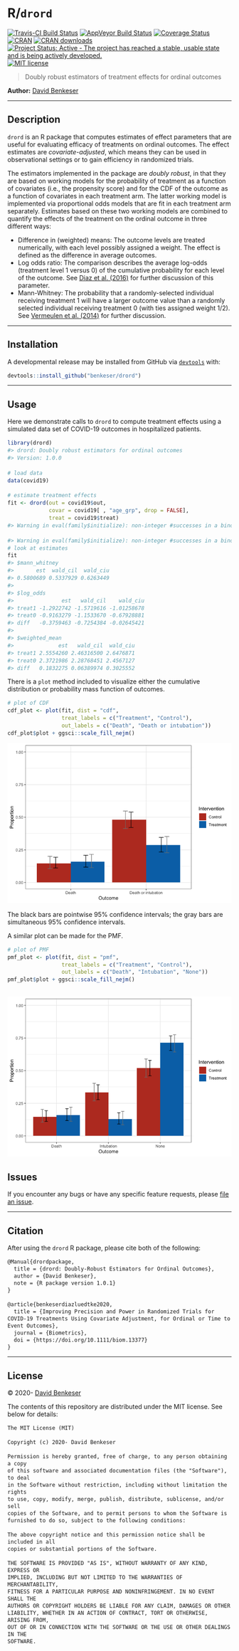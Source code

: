 
# R/`drord`

[![Travis-CI Build
Status](https://travis-ci.org/benkeser/drord.svg?branch=master)](https://travis-ci.org/benkeser/drord)
[![AppVeyor Build
Status](https://ci.appveyor.com/api/projects/status/github/benkeser/drord?branch=master&svg=true)](https://ci.appveyor.com/project/benkeser/drord)
[![Coverage
Status](https://img.shields.io/codecov/c/github/benkeser/drord/master.svg)](https://codecov.io/github/benkeser/drord?branch=master)
[![CRAN](http://www.r-pkg.org/badges/version/drord)](http://www.r-pkg.org/pkg/drord)
[![CRAN
downloads](https://cranlogs.r-pkg.org/badges/drord)](https://CRAN.R-project.org/package=drord)
[![Project Status: Active - The project has reached a stable, usable
state and is being actively
developed.](http://www.repostatus.org/badges/latest/active.svg)](http://www.repostatus.org/#active)
[![MIT
license](http://img.shields.io/badge/license-MIT-brightgreen.svg)](http://opensource.org/licenses/MIT)

> Doubly robust estimators of treatment effects for ordinal outcomes

**Author:** [David
Benkeser](https://www.sph.emory.edu/faculty/profile/#!dbenkes)

------------------------------------------------------------------------

## Description

`drord` is an R package that computes estimates of effect parameters
that are useful for evaluating efficacy of treatments on ordinal
outcomes. The effect estimates are *covariate-adjusted*, which means
they can be used in observational settings or to gain efficiency in
randomized trials.

The estimators implemented in the package are *doubly robust*, in that
they are based on working models for the probability of treatment as a
function of covariates (i.e., the propensity score) and for the CDF of
the outcome as a function of covariates in each treatment arm. The
latter working model is implemented via proportional odds models that
are fit in each treatment arm separately. Estimates based on these two
working models are combined to quantify the effects of the treatment on
the ordinal outcome in three different ways:

-   Difference in (weighted) means: The outcome levels are treated
    numerically, with each level possibly assigned a weight. The effect
    is defined as the difference in average outcomes.
-   Log odds ratio: The comparison describes the average log-odds
    (treatment level 1 versus 0) of the cumulative probability for each
    level of the outcome. See [Diaz et
    al. (2016)](https://doi.org/10.1111/biom.12450) for further
    discussion of this parameter.
-   Mann-Whitney: The probability that a randomly-selected individual
    receiving treatment 1 will have a larger outcome value than a
    randomly selected individual receiving treatment 0 (with ties
    assigned weight 1/2). See [Vermeulen et
    al. (2014)](https://onlinelibrary.wiley.com/doi/abs/10.1002/sim.6386)
    for further discussion.

------------------------------------------------------------------------

## Installation

<!-- 
Install the current stable release from
[CRAN](https://cran.r-project.org/) via


```r
install.packages("drord")
```
-->

A developmental release may be installed from GitHub via
[`devtools`](https://www.rstudio.com/products/rpackages/devtools/) with:

``` r
devtools::install_github("benkeser/drord")
```

------------------------------------------------------------------------

## Usage

Here we demonstrate calls to `drord` to compute treatment effects using
a simulated data set of COVID-19 outcomes in hospitalized patients.

``` r
library(drord)
#> drord: Doubly robust estimators for ordinal outcomes
#> Version: 1.0.0

# load data
data(covid19)

# estimate treatment effects
fit <- drord(out = covid19$out, 
             covar = covid19[ , "age_grp", drop = FALSE],
             treat = covid19$treat)
#> Warning in eval(family$initialize): non-integer #successes in a binomial glm!

#> Warning in eval(family$initialize): non-integer #successes in a binomial glm!
# look at estimates
fit
#> $mann_whitney
#>       est  wald_cil  wald_ciu 
#> 0.5800689 0.5337929 0.6263449 
#> 
#> $log_odds
#>               est   wald_cil    wald_ciu
#> treat1 -1.2922742 -1.5719616 -1.01258678
#> treat0 -0.9163279 -1.1533670 -0.67928881
#> diff   -0.3759463 -0.7254384 -0.02645421
#> 
#> $weighted_mean
#>              est   wald_cil  wald_ciu
#> treat1 2.5554260 2.46316500 2.6476871
#> treat0 2.3721986 2.28768451 2.4567127
#> diff   0.1832275 0.06389974 0.3025552
```

There is a `plot` method included to visualize either the cumulative
distribution or probability mass function of outcomes.

``` r
# plot of CDF
cdf_plot <- plot(fit, dist = "cdf", 
                 treat_labels = c("Treatment", "Control"),
                 out_labels = c("Death", "Death or intubation"))
cdf_plot$plot + ggsci::scale_fill_nejm()
```

![](README-unnamed-chunk-3-1.png)<!-- -->

The black bars are pointwise 95% confidence intervals; the gray bars are
simultaneous 95% confidence intervals.

A similar plot can be made for the PMF.

``` r
# plot of PMF
pmf_plot <- plot(fit, dist = "pmf",
                 treat_labels = c("Treatment", "Control"),
                 out_labels = c("Death", "Intubation", "None"))
pmf_plot$plot + ggsci::scale_fill_nejm()                 
```

## ![](README-unnamed-chunk-4-1.png)<!-- -->

## Issues

If you encounter any bugs or have any specific feature requests, please
[file an issue](https://github.com/benkeser/drord/issues).

------------------------------------------------------------------------

## Citation

After using the `drord` R package, please cite both of the following:

    @Manual{drordpackage,
      title = {drord: Doubly-Robust Estimators for Ordinal Outcomes},
      author = {David Benkeser},
      note = {R package version 1.0.1}
    }

    @article{benkeserdiazluedtke2020,
      title = {Improving Precision and Power in Randomized Trials for COVID-19 Treatments Using Covariate Adjustment, for Ordinal or Time to Event Outcomes},
      journal = {Biometrics},
      doi = {https://doi.org/10.1111/biom.13377}
    }

------------------------------------------------------------------------

## License

© 2020- [David
Benkeser](https://www.sph.emory.edu/faculty/profile/#!dbenkes)

The contents of this repository are distributed under the MIT license.
See below for details:

    The MIT License (MIT)

    Copyright (c) 2020- David Benkeser

    Permission is hereby granted, free of charge, to any person obtaining a copy
    of this software and associated documentation files (the "Software"), to deal
    in the Software without restriction, including without limitation the rights
    to use, copy, modify, merge, publish, distribute, sublicense, and/or sell
    copies of the Software, and to permit persons to whom the Software is
    furnished to do so, subject to the following conditions:

    The above copyright notice and this permission notice shall be included in all
    copies or substantial portions of the Software.

    THE SOFTWARE IS PROVIDED "AS IS", WITHOUT WARRANTY OF ANY KIND, EXPRESS OR
    IMPLIED, INCLUDING BUT NOT LIMITED TO THE WARRANTIES OF MERCHANTABILITY,
    FITNESS FOR A PARTICULAR PURPOSE AND NONINFRINGEMENT. IN NO EVENT SHALL THE
    AUTHORS OR COPYRIGHT HOLDERS BE LIABLE FOR ANY CLAIM, DAMAGES OR OTHER
    LIABILITY, WHETHER IN AN ACTION OF CONTRACT, TORT OR OTHERWISE, ARISING FROM,
    OUT OF OR IN CONNECTION WITH THE SOFTWARE OR THE USE OR OTHER DEALINGS IN THE
    SOFTWARE.
